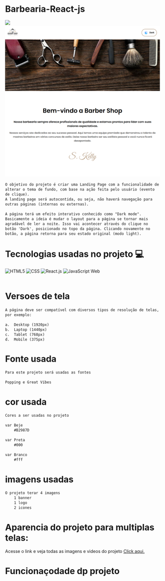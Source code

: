 # Barbearia-React-js
<img src="https://img.shields.io/badge/Status%20do%20Projeto-Completado-green">

<img src="my-app\public\fontes\layout-das-telas\layout-landing-page-tema-claro-resolucao1024.png">

    O objetivo do projeto é criar uma Landing Page com a funcionalidade de alterar o tema de fundo, com base na ação feita pelo usuário (evento de clique).
    A landing page será autocontida, ou seja, não haverá navegação para outras páginas (internas ou externas).

    A página terá um efeito interativo conhecido como "Dark mode". Basicamente a ideia é mudar o layout para a página se tornar mais agradável de ler a noite. Isso vai acontecer através do clique no botão 'Dark', posicionado no topo da página. Clicando novamente no botão, a página retorna para seu estado original (modo light).

# Tecnologias usadas no projeto 💻
<div style="display: inline_block">
   <img aling="center" alt="HTML5" src="https://img.shields.io/badge/HTML5-E34F26?style=for-the-badge&logo=html5&logoColor=white">
    <img aling="center" alt="CSS" src="https://img.shields.io/badge/CSS3-1572B6?style=for-the-badge&logo=css3&logoColor=white">
    <img aling="center" alt="React.js" src="https://img.shields.io/badge/React-20232A?style=for-the-badge&logo=react&logoColor=61DAFB">
    <img aling="center" alt="JavaScript Web" src="https://img.shields.io/badge/JavaScript-F7DF1E?style=for-the-badge&logo=javascript&logoColor=black">
</div></br>

# Versoes de tela
    A página deve ser compatível com diversos tipos de resolução de telas, por exemplo:

    a.  Desktop (1920px)
    b.  Laptop (1440px)
    c.  Tablet (768px)
    d.  Mobile (375px)


# Fonte usada
    Para este projeto será usadas as fontes 
    
    Popping e Great Vibes
# cor usada
    Cores a ser usadas no projeto 

    var Beje
        #B2987D
    
    var Preta
        #000

    var Branco
        #fff
# imagens usadas 
    O projeto terar 4 imagens 
        1 banner
        1 logo
        2 icones

# Aparencia do projeto para multiplas telas:

Acesse o link e veja todas as imagens e videos do projeto <a href="my-app\public\fontes\layout-das-telas">Click aqui.</a>


# Funcionaçodade dp projeto